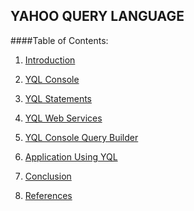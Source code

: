 ## YAHOO QUERY LANGUAGE


####Table of Contents:

1) [Introduction]()

2) [YQL Console]()

3) [YQL Statements]()

4) [YQL Web Services]()

5) [YQL Console Query Builder]()

6) [Application Using YQL]()

7) [Conclusion]()

8) [References]()
